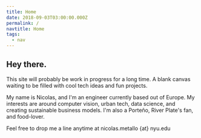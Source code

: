 ```yaml
---
title: Home
date: 2018-09-03T03:00:00.000Z
permalink: /
navtitle: Home
tags:
  - nav
---
```

## Hey there.

This site will probably be work in progress for a long time. A blank canvas waiting to be filled with cool tech ideas and fun projects. 

My name is Nicolas, and I'm an engineer currently based out of Europe. My interests are around computer vision, urban tech, data science, and creating sustainable business models. I'm also a Porteño, River Plate's fan, and food-lover.

Feel free to drop me a line anytime at nicolas.metallo {at} nyu.edu
